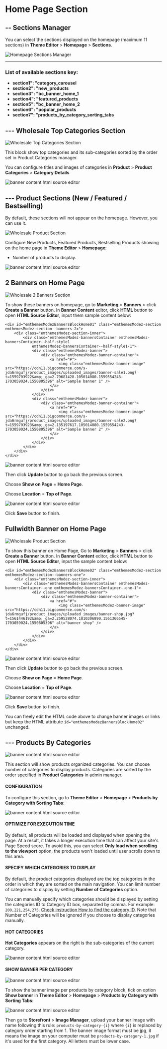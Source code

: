 # Home Page Section

## -- Sections Manager

You can select the sections displayed on the homepage (maximum 11 sections) in **Theme Editor** > **Homepage** > **Sections**.


![Homepage Sections Manager](img/homepage-wholesale-sections-manager.png)

---

### List of available sections key: ###

* **section1": "category_carousel**
* **section2": "new_products**
* **section3": "bc_banner_home_1**
* **section4": "featured_products**
* **section5": "bc_banner_home_2**
* **section6": "popular_products**
* **section7": "products_by_category_sorting_tabs**

## --- Wholesale Top Categories Section

![Wholesale Top Categories Section](img/sections/wholesale-top-categories-section.png)

This block show top categories and its sub-categories sorted by the order set in Product Categories manager.

You can configure titles and images of categories in **Product** > **Product Categories** > **Category Details**

![banner content html source editor](img/banner-categories-detail-edit.png)

## --- Product Sections (New / Featured / Bestselling)

By default, these sections will not appear on the homepage. However, you can use it.

![Wholesale Product Section](img/sections/wholesale-product-section.png)

Configure New Products, Featured Products, Bestselling Products showing on the home page in **Theme Editor** > **Homepage**:

- Number of products to display.

![banner content html source editor](img/wholesale-product.png)

## 2 Banners on Home Page

![Wholesale 2 Banners Section](img/sections/wholesale-two-banner-sale.png)

To show these banners on homepage, go to **Marketing** > **Banners** > click **Create a Banner** button. In **Banner Content** editor, click **HTML** button to open **HTML Source Editor**, input them sample content below:

```
<div id="emthemesModezBannersBlockHome01" class="emthemesModez-section  emthemesModez-section--banners-2x">
    <div class="emthemesModez-section-inner">
        <div class="emthemesModez-bannersContainer emthemesModez-bannersContainer--half-style1 
            emthemesModez-bannersContainer--half-style1-1">
            <div class="emthemesModez-banner">
                <div class="emthemesModez-banner-container">
                    <a href="#">
                        <img class="emthemesModez-banner-image" src="https://cdn11.bigcommerce.com/s-jda6rmgufj/product_images/uploaded_images/banner-sale1.png?t=1559703922&amp;_ga=2.79681428.105014080.1559554243-1703059024.1550805396" alt="Sample banner 1" />
                    </a>
                </div>
            </div>
            <div class="emthemesModez-banner">
                <div class="emthemesModez-banner-container">
                    <a href="#">
                        <img class="emthemesModez-banner-image" src="https://cdn11.bigcommerce.com/s-jda6rmgufj/product_images/uploaded_images/banner-sale2.png?t=1559703923&amp;_ga=2.135197617.105014080.1559554243-1703059024.1550805396" alt="Sample banner 2" />
                    </a>
                </div>
            </div>
        </div>
    </div>
</div>
```

![banner content html source editor](img/edit-home1-two-banner.png)

Then click **Update** button to go back the previous screen.

Choose **Show on Page** = **Home Page**.

Choose **Location** = **Top of Page**.

![banner content html source editor](img/edit-banner-show-on-page-location.png)

Click **Save** button to finish.


## Fullwidth Banner on Home Page

![Wholesale Product Section](img/sections/wholesale-full-width-banner.png)

To show this banner on Home Page, Go to **Marketing** > **Banners** > click **Create a Banner** button. In **Banner Content** editor, click **HTML** button to open **HTML Source Editor**, input the sample content below:

```
<div id="emthemesModezBannersBlockHome02" class="emthemesModez-section  emthemesModez-section--banners-one">
    <div class="emthemesModez-section-inner">
        <div class="emthemesModez-bannersContainer emthemesModez-bannersContainer--one emthemesModez-bannersContainer--one-1">
            <div class="emthemesModez-banner">
                <div class="emthemesModez-banner-container">
                    <a href="#">
                        <img class="emthemesModez-banner-image" src="https://cdn11.bigcommerce.com/s-jda6rmgufj/product_images/uploaded_images/banner-shop.jpg?t=1561446192&amp;_ga=2.259528074.1810306890.1561366545-1703059024.1550805396" alt="banner shop" />
                    </a>
                </div>
            </div>
        </div>
    </div>
</div>
```

![banner content html source editor](img/edit-home1-fullwidth-banner.png)

Then click **Update** button to go back the previous screen.

Choose **Show on Page** = **Home Page**.

Choose **Location** = **Top of Page**.

![banner content html source editor](img/edit-banner-show-on-page-location.png)

Click **Save** button to finish.

You can freely edit the HTML code above to change banner images or links but keep the HTML attribute `id="emthemesModezBannersBlockHome02"` unchanged.



## --- Products By Categories

![banner content html source editor](img/wholesale-product-categories.png)

This section will show products organized categories. You can choose number of categories to display products. Categories are sorted by the order specified in **Product Categories** in admin manager.

#### CONFIGURATION

To configure this section, go to **Theme Editor** > **Homepage** > **Products by Category with Sorting Tabs**:

![banner content html source editor](img/theme-editor-products-by-category.png)

#### OPTIMIZE FOR EXECUTION TIME

By default, all products will be loaded and displayed when opening the page. At a result, it takes a longer execution time that can affect your site's Page Speed score. To avoid this, you can select **Only load when scrolling to the viewport** option, the products won't loaded until user scrolls down to this area.

#### SPECIFY WHICH CATEGORIES TO DISPLAY

By default, the product categories displayed are the top categories in the order in which they are sorted on the main navigation. You can limit number of categories to display by setting **Number of Categories** option.

You can manually specify which categories should be displayed by setting the categories ID to Category ID box, separated by comma. For example: `200,221,254,275`. [Check instruction How to find the category ID](https://solidcommerce.zendesk.com/hc/en-us/articles/215722843-Finding-Bigcommerce-Category-Names-and-ID-Numbers#automark4). Note that Number of Categories will be ignored if you choose to display categories manually. 

#### HOT CATEGORIES

**Hot Categories** appears on the right is the sub-categories of the current category.

![banner content html source editor](img/home1-products-by-category-hot-categories.png)

#### SHOW BANNER PER CATEGORY

![banner content html source editor](img/products-by-category-banner.png)

To show the banner image per products by category block, tick on option **Show banner** in **Theme Editor** > **Homepage** > **Products by Category with Sorting Tabs**:

![banner content html source editor](img/theme-editor-show-banner-on-products-by-category.png)

Then go to **Storefront** > **Image Manager**, upload your banner image with name following this rule: `products-by-category-{i}` where `{i}` is replaced by category order starting from 1. The banner image format must be jpg, it means the image on your computer must be `products-by-category-1.jpg` if it's used for the first category. All letters must be lower case.
